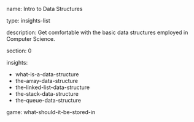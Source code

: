 name: Intro to Data Structures

type: insights-list

description: Get comfortable with the basic data structures employed in Computer Science.

section: 0

insights:
  - what-is-a-data-structure
  - the-array-data-structure
  - the-linked-list-data-structure
  - the-stack-data-structure
  - the-queue-data-structure

game: what-should-it-be-stored-in
